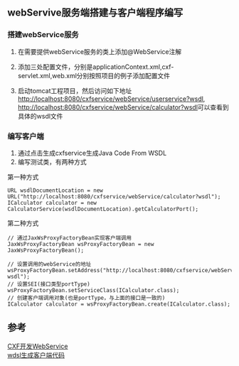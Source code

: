 ## webServive服务端搭建与客户端程序编写

### 搭建webService服务
1. 在需要提供webService服务的类上添加@WebService注解

2. 添加三处配置文件，分别是applicationContext.xml,cxf-servlet.xml,web.xml分别按照项目的例子添加配置文件

3. 启动tomcat工程项目，然后访问如下地址[http://localhost:8080/cxfservice/webService/userservice?wsdl](http://localhost:8080/cxfservice/webService/userservice?wsdl),
[http://localhost:8080/cxfservice/webService/calculator?wsdl](http://localhost:8080/cxfservice/webService/calculator?wsdl)可以查看到具体的wsdl文件

### 编写客户端
1. 通过点击生成cxfservice生成Java Code From WSDL
2. 编写测试类，有两种方式

第一种方式


    URL wsdlDocumentLocation = new URL("http://localhost:8080/cxfservice/webService/calculator?wsdl");
    ICalculator calculator = new CalculatorService(wsdlDocumentLocation).getCalculatorPort();

第二种方式
    
    // 通过JaxWsProxyFactoryBean实现客户端调用
    JaxWsProxyFactoryBean wsProxyFactoryBean = new JaxWsProxyFactoryBean();

    // 设置调用的webService的地址
    wsProxyFactoryBean.setAddress("http://localhost:8080/cxfservice/webService/calculator?wsdl");
    // 设置SEI(接口类型portType)
    wsProxyFactoryBean.setServiceClass(ICalculator.class);
    // 创建客户端调用对象(也是portType，与上面的接口是一致的)
    ICalculator calculator = wsProxyFactoryBean.create(ICalculator.class);

## 参考
[CXF开发WebService](https://www.cnblogs.com/qianna-daisy/p/6681970.html)  
[wdsl生成客户端代码](https://blog.csdn.net/yishichangan1/article/details/51861970)
